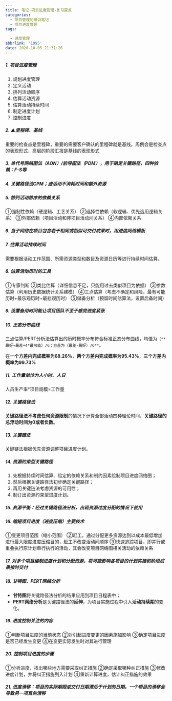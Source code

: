 ```yaml
---
title: 笔记-项目进度管理-复习要点
categories:
  - 项目管理的培训笔记
  - 项目进度管理
tags:

  - 进度管理
abbrlink: '1995'
date: 2020-10-05 21:31:26
---
```


##### 1. 项目进度管理

1. 规划进度管理
2. 定义活动
3. 排列活动顺序
4. 估算活动资源
5. 估算活动持续时间
6. 制定进度计划
7. 控制进度

<!-- more -->

##### 2. ▲里程碑、基线

重要的检查点是里程碑，重要的需要客户确认的里程碑就是基线。周例会是检查点的表现形式，高层的阶段汇报是基线的表现形式

##### 3. 单代号网络图法（AON）/前导图法（PDM），用于确定关键路径，四种依赖：F-S等

##### 4. 关键路径法CPM；虚活动不消耗时间和额外资源

##### 5. 排列活动排序的依赖关系

①强制性依赖（硬逻辑、工艺关系）
②选择性依赖（软逻辑、优先选用逻辑关系）
③外部依赖（项目活动和非项目活动间关系）
④内部依赖关系

##### 6. 当子网络在项目包含若干相同或相似可交付成果时，用进度网络模板

##### 7. 估算活动持续时间

需要根据活动工作范围、所需资源类型和数目及资源日历等进行持续时间估算。

##### 8. 估算活动历时的工具

①专家判断
②类比估算（详细信息不足，只能用过去类似项目为依据）
③参数估算（利用历史数据统计关系建模）
④三点估算（考虑不确定和风险，最有可能历时+最乐观历时+最悲观历时）
⑤储备分析（预留时间估算法，设置后备时间）

##### 9. 设置备用时间能让项目团队不至于感觉进度紧张

##### 10. 正态分布曲线

三点估算/PERT分析法估算出的历时概率分布符合标准正态分布曲线，均值为```（**最好+最差+4*最可能）/6；方差为（最差-最好）/6**```。

在**一个方差内完成概率为68.26%**，**两个方差内完成概率为95.43%**，**三个方差内概率为99.73%**

##### 11. 工作量单位为人小时、人日

人员生产率*项目规模=工作量

##### 12. 关键路径法

**关键路径法不考虑任何资源限制**的情况下计算全部活动四种理论时间，**关键路径的总浮动时间为0或者负数**。

##### 13. 关键链法

关键链法根据优先资源调整项目进度计划。

##### 14. 资源约束型关键路径

1. 先根据持续时间估算、给定的依赖关系和制约因素绘制项目进度网络图；
2. 然后根据关键路径法初步确定关键路径；
3. 再用关键链法考虑资源的可用性；
4. 制订出资源约束型进度计划。

##### 15. 资源平衡：经过关键路径法分析，出现资源过度分配的情况下使用

##### 16. 缩短项目进度（进度压缩）主要技术

①变更项目范围（缩小范围）
②赶工，通过分配更多资源达到以成本最低增加进行最大限度进度压缩目的，赶工不改变活动间顺序
③快速追踪项目，即并行或重叠执行原计划串行执行的活动，其会改变项目网络图相关活动的依赖关系

##### 17. 对多个项目编制进度计划和分配资源，将可能影响各项目的计划实施和阶段成果按时交付

##### 18. 甘特图、PERT网络分析

- **甘特图**将关键路径法分析的结果应用到项目日程表中；
- **PERT网络分析**是关键路径法的**延伸**，为项目实施过程中引入**活动持续期**的变化。

##### 19. 进度控制关注的内容

①判断项目进度的当前状态
②对引起进度变更的因素施加影响
③确定项目进度是否已经发生变更
④在变更实际发生时对其进行管理

##### 20. 控制项目进度的步骤

①分析进度，找出哪些地方需要采取纠正措施
②确定采取哪种纠正措施
③修改进度计划，并将纠正措施列入计划
④重新计算进度，估计纠正措施的效果

##### 21. 进度滑移：项目的实际期限或交付日期滞后于计划的日期。一个项目的滑移会导致另一项目的滑移
